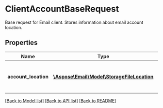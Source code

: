 # ClientAccountBaseRequest

Base request for Email client. Stores information about email account location.

## Properties
Name | Type | Description | Notes
---- | ---- | ----------- | -----
**account_location** | [**\Aspose\Email\Model\StorageFileLocation**](StorageFileLocation.md) | Email client account configuration location on storage. | 




[[Back to Model list]](README.md#documentation-for-models) [[Back to API list]](README.md#documentation-for-api-endpoints) [[Back to README]](README.md)

